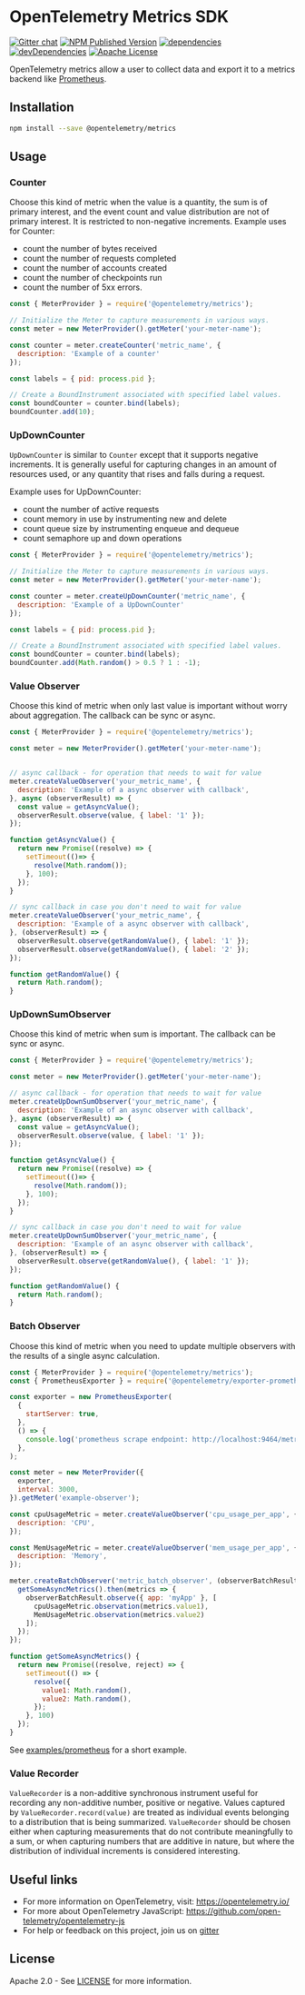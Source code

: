 # OpenTelemetry Metrics SDK

[![Gitter chat][gitter-image]][gitter-url]
[![NPM Published Version][npm-img]][npm-url]
[![dependencies][dependencies-image]][dependencies-url]
[![devDependencies][devDependencies-image]][devDependencies-url]
[![Apache License][license-image]][license-image]

OpenTelemetry metrics allow a user to collect data and export it to a metrics backend like [Prometheus](https://prometheus.io/).

## Installation

```bash
npm install --save @opentelemetry/metrics
```

## Usage

### Counter

Choose this kind of metric when the value is a quantity, the sum is of primary interest, and the event count and value distribution are not of primary interest. It is restricted to non-negative increments.
Example uses for Counter:

- count the number of bytes received
- count the number of requests completed
- count the number of accounts created
- count the number of checkpoints run
- count the number of 5xx errors.

```js
const { MeterProvider } = require('@opentelemetry/metrics');

// Initialize the Meter to capture measurements in various ways.
const meter = new MeterProvider().getMeter('your-meter-name');

const counter = meter.createCounter('metric_name', {
  description: 'Example of a counter'
});

const labels = { pid: process.pid };

// Create a BoundInstrument associated with specified label values.
const boundCounter = counter.bind(labels);
boundCounter.add(10);

```

### UpDownCounter

`UpDownCounter` is similar to `Counter` except that it supports negative increments. It is generally useful for capturing changes in an amount of resources used, or any quantity that rises and falls during a request.

Example uses for UpDownCounter:

- count the number of active requests
- count memory in use by instrumenting new and delete
- count queue size by instrumenting enqueue and dequeue
- count semaphore up and down operations

```js
const { MeterProvider } = require('@opentelemetry/metrics');

// Initialize the Meter to capture measurements in various ways.
const meter = new MeterProvider().getMeter('your-meter-name');

const counter = meter.createUpDownCounter('metric_name', {
  description: 'Example of a UpDownCounter'
});

const labels = { pid: process.pid };

// Create a BoundInstrument associated with specified label values.
const boundCounter = counter.bind(labels);
boundCounter.add(Math.random() > 0.5 ? 1 : -1);

```

### Value Observer

Choose this kind of metric when only last value is important without worry about aggregation.
The callback can be sync or async.

```js
const { MeterProvider } = require('@opentelemetry/metrics');

const meter = new MeterProvider().getMeter('your-meter-name');


// async callback - for operation that needs to wait for value
meter.createValueObserver('your_metric_name', {
  description: 'Example of a async observer with callback',
}, async (observerResult) => {
  const value = getAsyncValue();
  observerResult.observe(value, { label: '1' });
});

function getAsyncValue() {
  return new Promise((resolve) => {
    setTimeout(()=> {
      resolve(Math.random());
    }, 100);
  });
}

// sync callback in case you don't need to wait for value
meter.createValueObserver('your_metric_name', {
  description: 'Example of a async observer with callback',
}, (observerResult) => {
  observerResult.observe(getRandomValue(), { label: '1' });
  observerResult.observe(getRandomValue(), { label: '2' });
});

function getRandomValue() {
  return Math.random();
}
```

### UpDownSumObserver

Choose this kind of metric when sum is important.
The callback can be sync or async.

```js
const { MeterProvider } = require('@opentelemetry/metrics');

const meter = new MeterProvider().getMeter('your-meter-name');

// async callback - for operation that needs to wait for value
meter.createUpDownSumObserver('your_metric_name', {
  description: 'Example of an async observer with callback',
}, async (observerResult) => {
  const value = getAsyncValue();
  observerResult.observe(value, { label: '1' });
});

function getAsyncValue() {
  return new Promise((resolve) => {
    setTimeout(()=> {
      resolve(Math.random());
    }, 100);
  });
}

// sync callback in case you don't need to wait for value
meter.createUpDownSumObserver('your_metric_name', {
  description: 'Example of an async observer with callback',
}, (observerResult) => {
  observerResult.observe(getRandomValue(), { label: '1' });
});

function getRandomValue() {
  return Math.random();
}

```

### Batch Observer

Choose this kind of metric when you need to update multiple observers with the results of a single async calculation.

```js
const { MeterProvider } = require('@opentelemetry/metrics');
const { PrometheusExporter } = require('@opentelemetry/exporter-prometheus');

const exporter = new PrometheusExporter(
  {
    startServer: true,
  },
  () => {
    console.log('prometheus scrape endpoint: http://localhost:9464/metrics');
  },
);

const meter = new MeterProvider({
  exporter,
  interval: 3000,
}).getMeter('example-observer');

const cpuUsageMetric = meter.createValueObserver('cpu_usage_per_app', {
  description: 'CPU',
});

const MemUsageMetric = meter.createValueObserver('mem_usage_per_app', {
  description: 'Memory',
});

meter.createBatchObserver('metric_batch_observer', (observerBatchResult) => {
  getSomeAsyncMetrics().then(metrics => {
    observerBatchResult.observe({ app: 'myApp' }, [
      cpuUsageMetric.observation(metrics.value1),
      MemUsageMetric.observation(metrics.value2)
    ]);
  });
});

function getSomeAsyncMetrics() {
  return new Promise((resolve, reject) => {
    setTimeout(() => {
      resolve({
        value1: Math.random(),
        value2: Math.random(),
      });
    }, 100)
  });
}

```

See [examples/prometheus](https://github.com/open-telemetry/opentelemetry-js/tree/master/examples/prometheus) for a short example.

### Value Recorder

`ValueRecorder` is a non-additive synchronous instrument useful for recording any non-additive number, positive or negative.
Values captured by `ValueRecorder.record(value)` are treated as individual events belonging to a distribution that is being summarized.
`ValueRecorder` should be chosen either when capturing measurements that do not contribute meaningfully to a sum, or when capturing numbers that are additive in nature, but where the distribution of individual increments is considered interesting.

## Useful links

- For more information on OpenTelemetry, visit: <https://opentelemetry.io/>
- For more about OpenTelemetry JavaScript: <https://github.com/open-telemetry/opentelemetry-js>
- For help or feedback on this project, join us on [gitter][gitter-url]

## License

Apache 2.0 - See [LICENSE][license-url] for more information.

[gitter-image]: https://badges.gitter.im/open-telemetry/opentelemetry-js.svg
[gitter-url]: https://gitter.im/open-telemetry/opentelemetry-node?utm_source=badge&utm_medium=badge&utm_campaign=pr-badge&utm_content=badge
[license-url]: https://github.com/open-telemetry/opentelemetry-js/blob/master/LICENSE
[license-image]: https://img.shields.io/badge/license-Apache_2.0-green.svg?style=flat
[dependencies-image]: https://david-dm.org/open-telemetry/opentelemetry-js/status.svg?path=packages/opentelemetry-metrics
[dependencies-url]: https://david-dm.org/open-telemetry/opentelemetry-js?path=packages%2Fopentelemetry-metrics
[devDependencies-image]: https://david-dm.org/open-telemetry/opentelemetry-js/dev-status.svg?path=packages/opentelemetry-metrics
[devDependencies-url]: https://david-dm.org/open-telemetry/opentelemetry-js?path=packages%2Fopentelemetry-metrics&type=dev
[npm-url]: https://www.npmjs.com/package/@opentelemetry/metrics
[npm-img]: https://badge.fury.io/js/%40opentelemetry%2Fmetrics.svg
